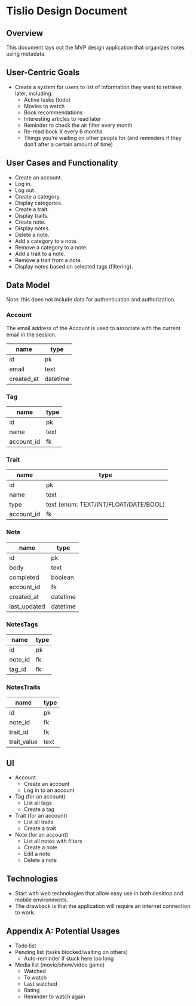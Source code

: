# Tislio Design Document

## Overview
This document lays out the MVP design application that organizes notes using metadata.

## User-Centric Goals
- Create a system for users to list of information they want to retrieve later, including:
  - Active tasks (todo)
  - Movies to watch
  - Book recommendations
  - Interesting articles to read later
  - Reminder to check the air filter every month
  - Re-read book X every 6 months
  - Things you’re waiting on other people for (and reminders if they don’t after a certain amount of time)

## User Cases and Functionality
- Create an account.
- Log in.
- Log out.
- Create a category.
- Display categories.
- Create a trait.
- Display traits.
- Create note.
- Display notes.
- Delete a note.
- Add a category to a note.
- Remove a category to a note.
- Add a trait to a note.
- Remove a trait from a note.
- Display notes based on selected tags (filtering).

## Data Model
Note: this does not include data for authentication and authorization.

### Account
The email address of the Account is used to associate with the current email in the session.

| name | type |
| - | - |
| id | pk |
| email | text |
| created_at | datetime |

### Tag
| name | type |
| - | - |
| id | pk |
| name | text |
| account_id | fk |

### Trait
| name | type |
| - | - |
| id | pk |
| name | text |
| type | text (enum: TEXT/INT/FLOAT/DATE/BOOL) |
| account_id | fk |

### Note
| name | type |
| - | - |
| id | pk |
| body | text |
| completed | boolean |
| account_id | fk |
| created_at | datetime |
| last_updated | datetime |

### NotesTags
| name | type |
| - | - |
| id | pk |
| note_id | fk |
| tag_id | fk |

### NotesTraits
| name | type |
| - | - |
| id | pk |
| note_id | fk |
| trait_id | fk |
| trait_value | text |

## UI
- Account
  - Create an account
  - Log in to an account
- Tag (for an account)
  - List all tags
  - Create a tag
- Trait (for an account)
  - List all traits
  - Create a trait
- Note (for an account)
  - List all notes with filters
  - Create a note
  - Edit a note
  - Delete a note

## Technologies
- Start with web technologies that allow easy use in both desktop and mobile environments.
- The drawback is that the application will require an internet connection to work.

## Appendix A: Potential Usages
- Todo list
- Pending list (tasks blocked/waiting on others)
  - Auto-reminder if stuck here too long
- Media list (movie/show/video game)
  - Watched
  - To watch
  - Last watched
  - Rating
  - Reminder to watch again